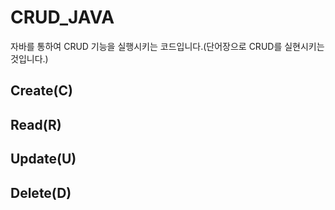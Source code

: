 # CRUD_JAVA
자바를 통하여 CRUD 기능을 실행시키는 코드입니다.(단어장으로 CRUD를 실현시키는 것입니다.)


## Create(C)


## Read(R)


## Update(U)


## Delete(D)

